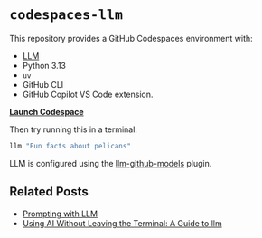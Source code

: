 # `codespaces-llm`

This repository provides a GitHub Codespaces environment with:
- [LLM](https://llm.datasette.io/)
- Python 3.13
- `uv`
- GitHub CLI
- GitHub Copilot VS Code extension.

**[Launch Codespace](https://codespaces.new/hazadus/codespaces-llm?quickstart=1)**

Then try running this in a terminal:
```bash
llm "Fun facts about pelicans"
```
LLM is configured using the [llm-github-models](https://github.com/tonybaloney/llm-github-models) plugin.

## Related Posts

- [Prompting with LLM](https://building-with-llms-pycon-2025.readthedocs.io/en/latest/prompting.html)
- [Using AI Without Leaving the Terminal: A Guide to llm](https://kashw1n.com/blog/llm-cli/)
